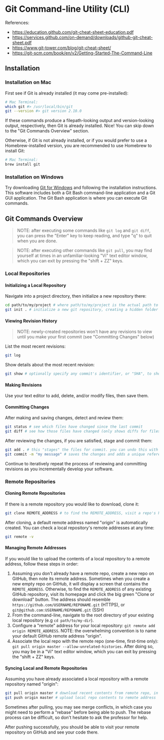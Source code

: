 # Git Command-line Utility (CLI)

References:

  + https://education.github.com/git-cheat-sheet-education.pdf
  + https://services.github.com/on-demand/downloads/github-git-cheat-sheet.pdf
  + https://www.git-tower.com/blog/git-cheat-sheet/
  + https://git-scm.com/book/en/v2/Getting-Started-The-Command-Line

## Installation

### Installation on Mac

First see if Git is already installed (it may come pre-installed):

```sh
# Mac Terminal:
which git #> /usr/local/bin/git
git --version #> git version 2.10.0
```

If these commands produce a filepath-looking output and version-looking output, respectively, then Git is already installed. Nice! You can skip down to the "Git Commands Overview" section.

Otherwise, if Git is not already installed, or if you would prefer to use a Homebrew-installed version, you are recommended to use Homebrew to install Git:

```sh
# Mac Terminal:
brew install git
```

### Installation on Windows

Try downloading [Git for Windows](https://gitforwindows.org/) and following the installation instructions. This software includes both a Git Bash command-line application and a Git GUI application. The Git Bash application is where you can execute Git commands.











## Git Commands Overview

> NOTE: after executing some commands like `git log` and `git diff`, you can press the "Enter" key to keep reading, and type "q" to quit when you are done.

> NOTE: after executing other commands like `git pull`, you may find yourself at times in an unfamiliar-looking "Vi" text editor window, which you can exit by pressing the "shift + ZZ" keys.

### Local Repositories

#### Initializing a Local Repository

Navigate into a project directory, then initialize a new repository there:

```sh
cd path/to/my/project # where path/to/my/project is the actual path to your project directory
git init . # initialize a new git repository, creating a hidden folder called .git in your project's root directory
```

#### Viewing Revision History

> NOTE: newly-created repositories won't have any revisions to view until you make your first commit (see "Committing Changes" below)

List the most recent revisions:

```sh
git log
```

Show details about the most recent revision:

```sh
git show # optionally specify any commit's identifier, or "SHA", to show that specific commit (e.g. `git show a5290eda34e9e0d89b90ae1cc01afe7753c294b8`)
```

#### Making Revisions

Use your text editor to add, delete, and/or modify files, then save them.

#### Committing Changes

After making and saving changes, detect and review them:

```sh
git status # see which files have changed since the last commit
git diff # see how those files have changed (only shows diffs for files that existed during the last version, not for newly created files)
```

After reviewing the changes, if you are satisfied, stage and commit them:

```sh
git add . # this "stages" the files for commit. you can undo this with `git reset`. use the period (`.`) to add all changed files in the repository, or specify a single filename to add only that file
git commit -m "my message" # saves the changes and adds a unique reference identifier for this particular version
```

Continue to iteratively repeat the process of reviewing and committing revisions as you incrementally develop your software.

### Remote Repositories

#### Cloning Remote Repositories

If there is a remote repository you would like to download, clone it:

```sh
git clone REMOTE_ADDRESS # to find the REMOTE_ADDRESS, visit a repo's homepage on GitHub and click the big green button on the right side that says "Clone or download". The address should resemble https://github.com/USERNAME/REPONAME.git (HTTPS), or `git@github.com:USERNAME/REPONAME.git` (SSH)
```

After cloning, a default remote address named "origin" is automatically created. You can check a local repository's remote addresses at any time:

```sh
git remote -v
```

#### Managing Remote Addresses

If you would like to upload the contents of a local repository to a remote address, follow these steps in order:

  1. Assuming you don't already have a remote repo, create a new repo on GitHub, then note its remote address. Sometimes when you create a new empty repo on GitHub, it will display a screen that contains the `REMOTE_ADDRESS`. Otherwise, to find the `REMOTE_ADDRESS` of any existing GitHub repository, visit its homepage and click the big green "Clone or download" button. The address should resemble `https://github.com/USERNAME/REPONAME.git` (HTTPS), or `git@github.com:USERNAME/REPONAME.git` (SSH)
  2. From the command-line, navigate to the root directory of your existing local repository (e.g `cd path/to/my-dir`).
  3. Configure a "remote" address for your local repository: `git remote add origin REMOTE_ADDRESS`. NOTE: the overwhelming convention is to name your default GitHub remote address "origin".
  4. Associate the local repo with the remote repo (one-time, first-time only): `git pull origin master --allow-unrelated-histories`. After doing so, you may be in a "Vi" text editor window, which you can exit by pressing the "shift + ZZ" keys.

#### Syncing Local and Remote Repositories

Assuming you have already associated a local repository with a remote repository named "origin":

```sh
git pull origin master # download recent contents from remote repo, in case changes have been made to the remote repository since you last pushed.
git push origin master # upload local repo contents to remote address
```

Sometimes after pulling, you may see merge conflicts, in which case you might need to perform a "rebase" before being able to push. The rebase process can be difficult, so don't hesitate to ask the professor for help.

After pushing successfully, you should be able to visit your remote repository on GitHub and see your code there.

